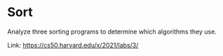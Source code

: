 # Sort

Analyze three sorting programs to determine which algorithms they use.

Link: https://cs50.harvard.edu/x/2021/labs/3/
